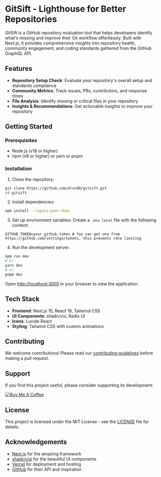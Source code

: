 # GitSift - Lighthouse for Better Repositories

GitSift is a GitHub repository evaluation tool that helps developers identify what's missing and improve their Git workflow effortlessly. Built with Next.js, it provides comprehensive insights into repository health, community engagement, and coding standards gathered from the GitHub GraphQL API.

## Features

- **Repository Setup Check**: Evaluate your repository's overall setup and standards compliance
- **Community Metrics**: Track issues, PRs, contributors, and response times
- **File Analysis**: Identify missing or critical files in your repository
- **Insights & Recommendations**: Get actionable insights to improve your repository

## Getting Started

### Prerequisites

- Node.js (v18 or higher)
- npm (v9 or higher) or yarn or pnpm

### Installation

1. Clone the repository:

```bash
git clone https://github.com/drxc00/gitsift.git
cd gitsift
```
2. Install dependencies:
```bash
npm install --legacy-peer-deps
```

3. Set up environment variables:
Create a `.env.local` file with the following content:
```env
GITHUB_TOKEN=your_github_token # You can get one from https://github.com/settings/tokens, this prevents rate limiting
```

4. Run the development server:
```bash
npm run dev
# or
yarn dev
# or
pnpm dev
```

Open [http://localhost:3000](http://localhost:3000) in your browser to view the application.

## Tech Stack

- **Frontend**: Next.js 15, React 19, Tailwind CSS
- **UI Components**: shadcn/ui, Radix UI
- **Icons**: Lucide React
- **Styling**: Tailwind CSS with custom animations

## Contributing

We welcome contributions! Please read our [contributing guidelines](CONTRIBUTING.md) before making a pull request.

## Support

If you find this project useful, please consider supporting its development:

[![Buy Me A Coffee](https://img.shields.io/badge/Buy%20Me%20A%20Coffee-FFDD00?style=for-the-badge&logo=buy-me-a-coffee&logoColor=black)](https://buymeacoffee.com/neilpatricv)

## License

This project is licensed under the MIT License - see the [LICENSE](LICENSE) file for details.

## Acknowledgements

- [Next.js](https://nextjs.org) for the amazing framework
- [shadcn/ui](https://ui.shadcn.com) for the beautiful UI components
- [Vercel](https://vercel.com) for deployment and hosting
- [GitHub](https://github.com) for their API and inspiration


